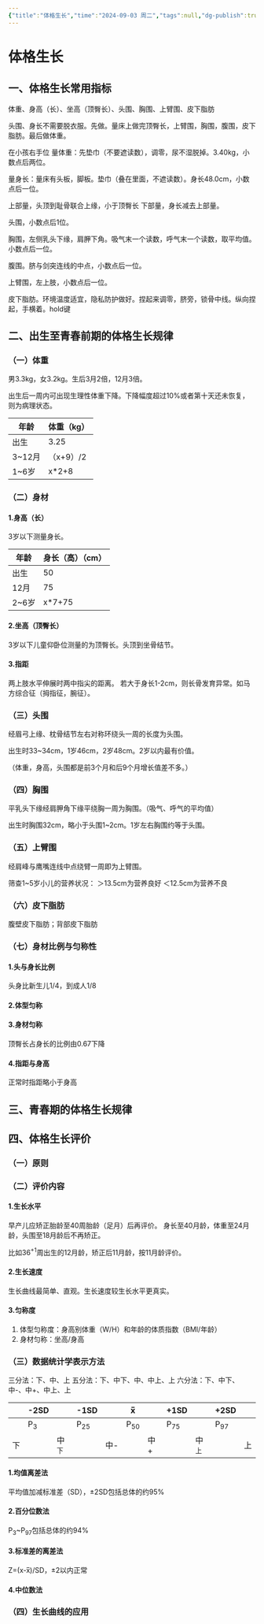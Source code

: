 ```yaml
---
{"title":"体格生长","time":"2024-09-03 周二","tags":null,"dg-publish":true,"permalink":"/200 学习/205 儿科学/理论课/第02章 生长发育/第3节 体格生长/体格生长/","dgPassFrontmatter":true,"created":"2024-09-03T08:45:13.000+08:00","updated":"2024-09-04T16:17:45.000+08:00"}
---
```


# 体格生长
## 一、体格生长常用指标
体重、身高（长）、坐高（顶臀长）、头围、胸围、上臂围、皮下脂肪

头围、身长不需要脱衣服。先做。量床上做完顶臀长，上臂围，胸围，腹围，皮下脂肪。最后做体重。

在小孩右手位
量体重：先垫巾（不要遮读数），调零，尿不湿脱掉。3.40kg，小数点后两位。

量身长：量床有头板，脚板。垫巾（叠在里面，不遮读数）。身长48.0cm，小数点后一位。

上部量，头顶到耻骨联合上缘，小于顶臀长
下部量，身长减去上部量。

头围，小数点后1位。

胸围，左侧乳头下缘，肩胛下角。吸气末一个读数，呼气末一个读数，取平均值。小数点后一位。

腹围。脐与剑突连线的中点，小数点后一位。

上臂围，左上肢，小数点后一位。

皮下脂肪。环境温度适宜，隐私防护做好。捏起来调零，脐旁，锁骨中线。纵向捏起，手横着。hold键
## 二、出生至青春前期的体格生长规律
### （一）体重
男3.3kg，女3.2kg。生后3月2倍，12月3倍。

出生后一周内可出现生理性体重下降。下降幅度超过10%或者第十天还未恢复，则为病理状态。

| 年龄    | 体重（kg）  |
| ----- | ------- |
| 出生    | 3.25    |
| 3~12月 | （x+9）/2 |
| 1~6岁  | x\*2+8  |

### （二）身材
#### 1.身高（长）
3岁以下测量身长。

| 年龄   | 身长（高）（cm） |
| ---- | --------- |
| 出生   | 50        |
| 12月  | 75        |
| 2~6岁 | x\*7+75   |
#### 2.坐高（顶臀长）
3岁以下儿童仰卧位测量的为顶臀长。头顶到坐骨结节。
#### 3.指距
两上肢水平伸展时两中指尖的距离。
若大于身长1-2cm，则长骨发育异常。如马方综合征（拇指征，腕征）。
### （三）头围
经眉弓上缘、枕骨结节左右对称环绕头一周的长度为头围。

出生时33~34cm，1岁46cm，2岁48cm。2岁以内最有价值。

（体重，身高，头围都是前3个月和后9个月增长值差不多。）
### （四）胸围
平乳头下缘经肩胛角下缘平绕胸一周为胸围。（吸气、呼气的平均值）

出生时胸围32cm，略小于头围1~2cm。1岁左右胸围约等于头围。
### （五）上臂围
经肩峰与鹰嘴连线中点绕臂一周即为上臂围。

筛查1~5岁小儿的营养状况：
＞13.5cm为营养良好
＜12.5cm为营养不良
### （六）皮下脂肪
腹壁皮下脂肪；背部皮下脂肪
### （七）身材比例与匀称性
#### 1.头与身长比例
头身比新生儿1/4，到成人1/8
#### 2.体型匀称
#### 3.身材匀称
顶臀长占身长的比例由0.67下降
#### 4.指距与身高
正常时指距略小于身高
## 三、青春期的体格生长规律
## 四、体格生长评价
### （一）原则
### （二）评价内容
#### 1.生长水平
早产儿应矫正胎龄至40周胎龄（足月）后再评价。
身长至40月龄，体重至24月龄，头围至18月龄后不再矫正。

比如36<sup>+1</sup>周出生的12月龄，矫正后11月龄，按11月龄评价。
#### 2.生长速度
生长曲线最简单、直观。生长速度较生长水平更真实。
#### 3.匀称度
1. 体型匀称度：身高别体重（W/H）和年龄的体质指数（BMI/年龄）
2. 身材匀称：坐高/身高
### （三）数据统计学表示方法
三分法：下、中、上
五分法：下、中下、中、中上、上
六分法：下、中下、中-、中+、中上、上

|     | -2SD          |               | -1SD           |     | x̅             |     | +1SD           |               | +2SD           |     |
| --- | ------------- | ------------- | -------------- | --- | -------------- | --- | -------------- | ------------- | -------------- | --- |
|     | P<sub>3</sub> |               | P<sub>25</sub> |     | P<sub>50</sub> |     | P<sub>75</sub> |               | P<sub>97</sub> |     |
| 下   |               | 中<sub>下</sub> |                | 中-  |                | 中+  |                | 中<sub>上</sub> |                | 上   |

#### 1.均值离差法
平均值加减标准差（SD），±2SD包括总体的约95%
#### 2.百分位数法
P<sub>3</sub>~P<sub>97</sub>包括总体的约94%
#### 3.标准差的离差法
Z=(x-x̅)/SD，±2以内正常
#### 4.中位数法
### （四）生长曲线的应用